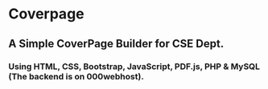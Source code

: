 # Coverpage
## A Simple CoverPage Builder for CSE Dept. 
### Using HTML, CSS, Bootstrap, JavaScript, PDF.js, PHP & MySQL (The backend is on 000webhost).
